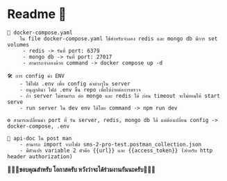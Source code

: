 # Readme 🚀
	🚢 docker-compose.yaml
		ใน file docker-compose.yaml ใช้สำหรับจำลอง redis และ mongo db มีการ set volumes
		 - redis -> รันที่ port: 6379    
		 - mongo db -> รันที่ port: 27017
		 - สามารถจำลองด้วย command -> docker compose up -d

	🛠️ การ config ค่า ENV
		- ใช้ไฟล์ .env เพื่อ config ค่าต่างๆใน server
		- อนุญาตินำ ไฟล์ .env ขึ้น repo เพื่อให้ง่ายต่อการตรวจ
		- ถ้า server ไม่สามารถ ต่อ mongo และ redis ได้ ก่อน timeout จะไม่ยอมให้ start serve
		- run server ใน dev env ได้โดย command -> npm run dev
	
	⚙️ สามารถเปลี่ยนค่า port ที่ รัน server, redis, mongo db ได้ แต่ต้องเปลี่ยน config -> docker-compose, .env

	📄 api-doc ใน post man
		- สามารถ import จากไฟล์ sms-2-pro-test.postman_collection.json
		- มีตัวแปร variable 2 ตัวคือ {{url}} และ {{access_token}} (สำหรับ http header authorization)

 **👏👏👏ขอบคุณสำหรับ โอกาสครับ หวังว่าจะได้ร่วมงานกันนะครับ👏👏👏**